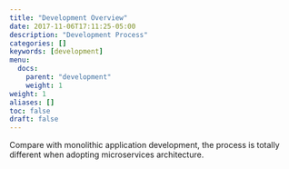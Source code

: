 ```yaml
---
title: "Development Overview"
date: 2017-11-06T17:11:25-05:00
description: "Development Process"
categories: []
keywords: [development]
menu:
  docs:
    parent: "development"
    weight: 1
weight: 1
aliases: []
toc: false
draft: false
---
```


Compare with monolithic application development, the process is totally different when
adopting microservices architecture. 
